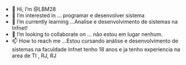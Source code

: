 - 👋 Hi, I’m @LBM28
- 👀 I’m interested in ... programar e desenvolver sistema
- 🌱 I’m currently learning ...Analise e desenvolvimento de sistemas na Infnet!
- 💞️ I’m looking to collaborate on ... não estou em lugar nenhum.
- 📫 How to reach me ...Estou cursando análise e desenvolvimento de sistemas na faculdade Infnet tenho 18 anos e ja tenho experiencia na area de TI , RJ, RJ

<!---
LBM28/LBM28 is a ✨ special ✨ repository because its `README.md` (this file) appears on your GitHub profile.
You can click the Preview link to take a look at your changes.
--->
